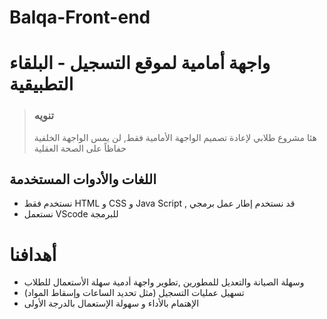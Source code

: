 # Balqa-Front-end
# واجهة أمامية لموقع التسجيل - البلقاء التطبيقية
> ### تنويه
> هئا مشروع طلابي لإعادة تصميم الواجهة الأمامية فقط, لن يمس الواجهة الخلفية حفاظاً على الصحة العقلية
## اللغات والأدوات المستخدمة
 - نستخدم فقط HTML و CSS و Java Script , قد نستخدم إطار عمل برمجي
 - نستعمل VScode للبرمجة
 # أهدافنا 
 - وسهلة الصيانة والتعديل للمطورين ,تطوير واجهة أدمية سهلة الأستعمال للطلاب
 - تسهيل عمليات التسجيل (مثل تحديد الساعات وإسقاط المواد)
 - الإهتمام بالأداء و سهولة الإستعمال بالدرجة الأولى 